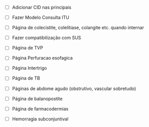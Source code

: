 - [ ] Adicionar CID nas principais
- [ ] Fazer Modelo Consulta ITU
- [ ] Página de colecistite, colelitiase, colangite etc. quando internar 
- [ ] Fazer compatibilização com SUS
- [ ] Página de TVP

- [ ] Página Perfuracao esofagica
- [ ] Página Intertrigo
- [ ] Página de TB
- [ ] Páginas de abdome agudo (obstrutivo, vascular sobretudo)
- [ ] Página de balanopostite

- [ ] Página de farmacodermias
- [ ] Hemorragia subconjuntival